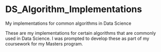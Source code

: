 # DS_Algorithm_Implementations
 My implementations for common algorithms in Data Science

These are my implementations for certain algorithms that are commonly used in Data Science. I was prompted to develop these as part of my coursework for my Masters program. 